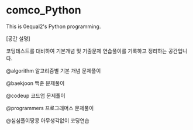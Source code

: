 # comco_Python

This is 0equal2's Python programming. 

[공간 설명]

코딩테스트를 대비하여 기본개념 및 기출문제 연습풀이를 기록하고 정리하는 공간입니다. 

@algorithm 
알고리즘별 기본 개념 문제풀이

@baekjoon
백준 문제풀이

@codeup
코드업 문제풀이

@programmers
프로그래머스 문제풀이

@심심풀이땅콩
아무생각없이 코딩연습
